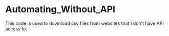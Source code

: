 # Automating_Without_API
This code is used to download csv files from websites that I don't have API access to. 
